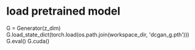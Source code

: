 

<!--
 * @version:
 * @Author:  StevenJokess https://github.com/StevenJokess
 * @Date: 2020-11-17 19:56:18
 * @LastEditors:  StevenJokess https://github.com/StevenJokess
 * @LastEditTime: 2020-11-17 19:56:19
 * @Description:
 * @TODO::
 * @Reference:https://github.com/0809zheng/pokemon-DCGAN-pytorch/blob/master/gan.py
-->

# load pretrained model
G = Generator(z_dim)
G.load_state_dict(torch.load(os.path.join(workspace_dir, 'dcgan_g.pth')))
G.eval()
G.cuda()
